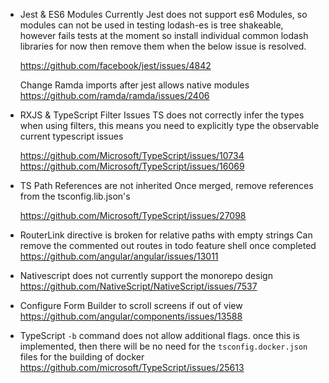 - Jest & ES6 Modules
  Currently Jest does not support es6 Modules, so modules can not be used in testing
  lodash-es is tree shakeable, however fails tests at the moment so install individual common lodash libraries for now then remove them when
  the below issue is resolved.

  https://github.com/facebook/jest/issues/4842

  Change Ramda imports after jest allows native modules
  https://github.com/ramda/ramda/issues/2406

- RXJS & TypeScript Filter Issues
  TS does not correctly infer the types when using filters, this means you need to explicitly type the observable current typescript issues

  https://github.com/Microsoft/TypeScript/issues/10734
  https://github.com/Microsoft/TypeScript/issues/16069

- TS Path References are not inherited
  Once merged, remove references from the tsconfig.lib.json's

  https://github.com/Microsoft/TypeScript/issues/27098

- RouterLink directive is broken for relative paths with empty strings
  Can remove the commented out routes in todo feature shell once completed
  https://github.com/angular/angular/issues/13011

- Nativescript does not currently support the monorepo design
  https://github.com/NativeScript/NativeScript/issues/7537

- Configure Form Builder to scroll screens if out of view
  https://github.com/angular/components/issues/13588

* TypeScript `-b` command does not allow additional flags.
  once this is implemented, then there will be no need for the `tsconfig.docker.json` files for the building of docker
  https://github.com/microsoft/TypeScript/issues/25613
